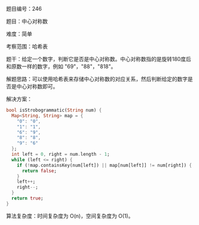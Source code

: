 题目编号：246

题目：中心对称数

难度：简单

考察范围：哈希表

题干：给定一个数字，判断它是否是中心对称数。中心对称数指的是旋转180度后和原数一样的数字，例如 "69"，"88"，"818"。

解题思路：可以使用哈希表来存储中心对称数的对应关系，然后判断给定的数字是否是中心对称数即可。

解决方案：

```dart
bool isStrobogrammatic(String num) {
  Map<String, String> map = {
    "0": "0",
    "1": "1",
    "6": "9",
    "8": "8",
    "9": "6"
  };
  int left = 0, right = num.length - 1;
  while (left <= right) {
    if (!map.containsKey(num[left]) || map[num[left]] != num[right]) {
      return false;
    }
    left++;
    right--;
  }
  return true;
}
```

算法复杂度：时间复杂度为 O(n)，空间复杂度为 O(1)。